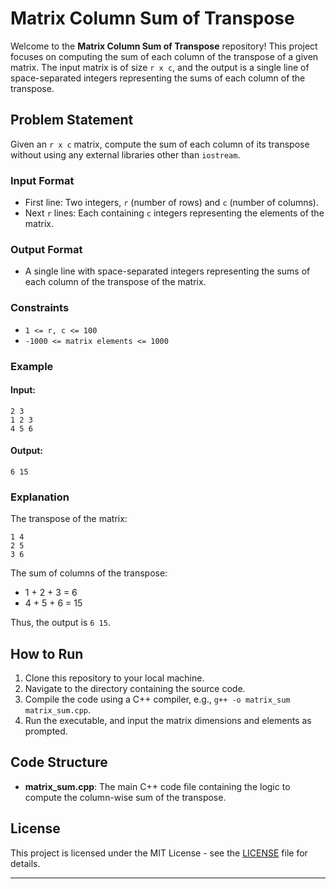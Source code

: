 

# Matrix Column Sum of Transpose

Welcome to the **Matrix Column Sum of Transpose** repository! This project focuses on computing the sum of each column of the transpose of a given matrix. The input matrix is of size `r x c`, and the output is a single line of space-separated integers representing the sums of each column of the transpose.

## Problem Statement

Given an `r x c` matrix, compute the sum of each column of its transpose without using any external libraries other than `iostream`.

### Input Format

- First line: Two integers, `r` (number of rows) and `c` (number of columns).
- Next `r` lines: Each containing `c` integers representing the elements of the matrix.

### Output Format

- A single line with space-separated integers representing the sums of each column of the transpose of the matrix.

### Constraints

- `1 <= r, c <= 100`
- `-1000 <= matrix elements <= 1000`

### Example

#### Input:
```
2 3
1 2 3
4 5 6
```

#### Output:
```
6 15
```

### Explanation

The transpose of the matrix:
```
1 4
2 5
3 6
```
The sum of columns of the transpose:
- 1 + 2 + 3 = 6
- 4 + 5 + 6 = 15

Thus, the output is `6 15`.

## How to Run

1. Clone this repository to your local machine.
2. Navigate to the directory containing the source code.
3. Compile the code using a C++ compiler, e.g., `g++ -o matrix_sum matrix_sum.cpp`.
4. Run the executable, and input the matrix dimensions and elements as prompted.

## Code Structure

- **matrix_sum.cpp**: The main C++ code file containing the logic to compute the column-wise sum of the transpose.

## License

This project is licensed under the MIT License - see the [LICENSE](LICENSE) file for details.

---


